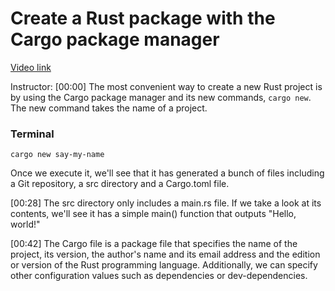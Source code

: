 # Create a Rust package with the Cargo package manager

[Video link](https://www.egghead.io/lessons/rust-create-a-rust-package-with-the-cargo-package-manager)

Instructor: [00:00] The most convenient way to create a new Rust project is by using the Cargo package manager and its new commands, `cargo new`. The new command takes the name of a project. 

### Terminal
```cargo
cargo new say-my-name
```

Once we execute it, we'll see that it has generated a bunch of files including a Git repository, a src directory and a Cargo.toml file.

[00:28] The src directory only includes a main.rs file. If we take a look at its contents, we'll see it has a simple main() function that outputs "Hello, world!"

[00:42] The Cargo file is a package file that specifies the name of the project, its version, the author's name and its email address and the edition or version of the Rust programming language. Additionally, we can specify other configuration values such as dependencies or dev-dependencies.
